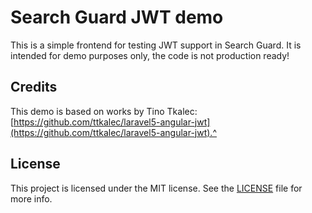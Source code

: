 # Search Guard JWT demo

This is a simple frontend for testing JWT support in Search Guard. It is intended for demo purposes only, the code is not production ready!

## Credits

This demo is based on works by Tino Tkalec: [https://github.com/ttkalec/laravel5-angular-jwt](https://github.com/ttkalec/laravel5-angular-jwt).^

## License

This project is licensed under the MIT license. See the [LICENSE](LICENSE) file for more info.
